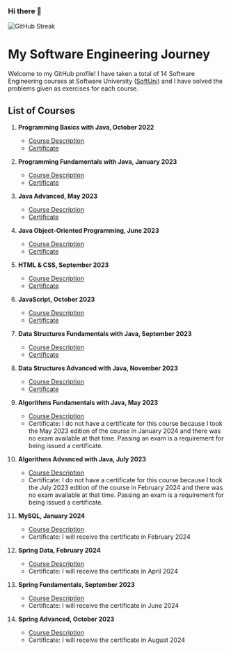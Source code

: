 ### Hi there 👋
![GitHub Streak](https://streak-stats.demolab.com?user=lbmrmnkvsk&theme=dark&hide_current_streak=true&hide_longest_streak=true)

# My Software Engineering Journey

Welcome to my GitHub profile! I have taken a total of 14 Software Engineering courses at Software University ([SoftUni](https://softuni.bg/)) and I have solved the problems given as exercises for each course.

## List of Courses

1. **Programming Basics with Java, October 2022**
   - [Course Description](https://softuni.bg/trainings/3872/programming-basics-with-java-october-2022)
   - [Certificate](https://softuni.bg/certificates/details/147446/af788b6d)

2. **Programming Fundamentals with Java, January 2023**
   - [Course Description](https://softuni.bg/trainings/3951/programming-fundamentals-with-java-january-2023)
   - [Certificate](https://softuni.bg/certificates/details/167501/87fe68c8)

3. **Java Advanced, May 2023**
   - [Course Description](https://softuni.bg/trainings/4100/java-advanced-may-2023)
   - [Certificate](https://softuni.bg/certificates/details/174511/3cf345dc)

4. **Java Object-Oriented Programming, June 2023**
   - [Course Description](https://softuni.bg/trainings/4101/java-oop-june-2023)
   - [Certificate](https://softuni.bg/certificates/details/181402/05619b07)

5. **HTML & CSS, September 2023**
   - [Course Description](https://softuni.bg/trainings/4239/html-and-css-september-2023)
   - [Certificate](https://softuni.bg/certificates/details/190675/71e842f5)

6. **JavaScript, October 2023**
   - [Course Description](https://softuni.bg/trainings/4240/js-front-end-october-2023)
   - [Certificate](https://softuni.bg/certificates/details/199093/da836119)

7. **Data Structures Fundamentals with Java, September 2023**
   - [Course Description](https://softuni.bg/trainings/4275/data-structures-fundamentals-with-java-september-2023)
   - [Certificate](https://softuni.bg/certificates/details/185535/fb0c95a7)

8. **Data Structures Advanced with Java, November 2023**
   - [Course Description](https://softuni.bg/trainings/4276/data-structures-advanced-with-java-november-2023)
   - [Certificate](https://softuni.bg/certificates/details/195547/e9c26f28)

9. **Algorithms Fundamentals with Java, May 2023**
   - [Course Description](https://softuni.bg/trainings/4176/algorithms-fundamentals-with-java-may-2023)
   - Certificate: I do not have a certificate for this course because I took the May 2023 edition of the course in January 2024 and there was no exam available at that time. Passing an exam is a requirement for being issued a certificate.

10. **Algorithms Advanced with Java, July 2023**
    - [Course Description](https://softuni.bg/trainings/4179/algorithms-advanced-with-java-july-2023)
    - Certificate: I do not have a certificate for this course because I took the July 2023 edition of the course in February 2024 and there was no exam available at that time. Passing an exam is a requirement for being issued a certificate.

11. **MySQL, January 2024**
    - [Course Description](https://softuni.bg/trainings/4365/mysql-january-2024)
    - Certificate: I will receive the certificate in February 2024

12. **Spring Data, February 2024**
    - [Course Description](https://softuni.bg/trainings/4366/spring-data-february-2024)
    - Certificate: I will receive the certificate in April 2024

13. **Spring Fundamentals, September 2023**
    - [Course Description](https://softuni.bg/trainings/4235/spring-fundamentals-september-2023)
    - Certificate: I will receive the certificate in June 2024

14. **Spring Advanced, October 2023**
    - [Course Description](https://softuni.bg/trainings/4236/spring-advanced-october-2023)
    - Certificate: I will receive the certificate in August 2024


